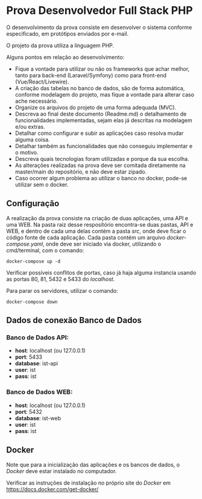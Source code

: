 # Prova Desenvolvedor Full Stack PHP

O desenvolvimento da prova consiste em desenvolver o sistema conforme especificado, em protótipos enviados por e-mail.

O projeto da prova utiliza a linguagem PHP.

Alguns pontos em relação ao desenvolvimento: 
- Fique a vontade para utilizar ou não os frameworks que achar melhor, tanto para back-end (Laravel/Symfony) como para front-end (Vue/React/Livewire).
- A criação das tabelas no banco de dados, são de forma automática, conforme modelagem do projeto, mas fique a vontade para alterar caso ache necessário.
- Organize os arquivos do projeto de uma forma adequada (MVC).
- Descreva ao final deste documento (Readme.md) o detalhamento de funcionalidades implementadas, sejam elas já descritas na modelagem e/ou extras.
- Detalhar como configurar e subir as aplicações caso resolva mudar alguma coisa.
- Detalhar também as funcionalidades que não conseguiu implementar e o motivo.
- Descreva quais tecnologias foram utilizadas e porque da sua escolha.
- As alterações realizadas na prova deve ser comitada diretamente na master/main do repositório, e não deve estar zipado.
- Caso ocorrer algum problema ao utilizar o banco no docker, pode-se utilizar sem o docker.

## Configuração

A realização da prova consiste na criação de duas aplicações, uma API e uma WEB. 
Na pasta raiz desse resposítório encontra-se duas pastas, API e WEB, e dentro de cada uma delas contém a pasta *src*, onde deve ficar o código fonte de cada aplicação.
Cada pasta contém um arquivo *docker-compose.yaml*, onde deve ser iniciado via docker, utilizando o cmd/terminal, com o comando:

`docker-compose up -d`

Verificar possíveis conflitos de portas, caso já haja alguma instancia usando as portas 80, 81, 5432 e 5433 do *localhost*.

Para parar os servidores, utilizar o comando:

`docker-compose down`

## Dados de conexão Banco de Dados

### Banco de Dados API:

- **host**: localhost (ou 127.0.0.1)
- **port**: 5433
- **database**: ist-api
- **user**: ist
- **pass**: ist

### Banco de Dados WEB:

- **host**: localhost (ou 127.0.0.1)
- **port**: 5432
- **database**: ist-web
- **user**: ist
- **pass**: ist

## Docker

Note que para a inicialização das aplicações e os bancos de dados, o *Docker* deve estar instalado no computador.

Verificar as instruções de instalação no próprio site do *Docker* em https://docs.docker.com/get-docker/
